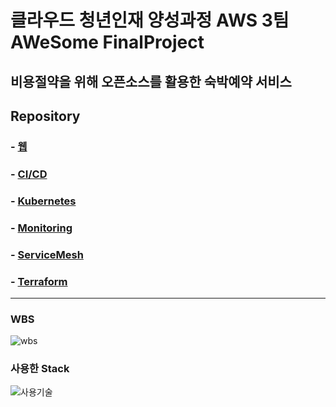 # 클라우드 청년인재 양성과정 AWS 3팀 AWeSome FinalProject
## 비용절약을 위해 오픈소스를 활용한 숙박예약 서비스

## Repository
### - [웹](https://github.com/BAE-JI-WANG/btc_AWeSomeFinal/tree/main/application)
### - [CI/CD](https://github.com/BAE-JI-WANG/btc_AWeSomeFinal/tree/main/jenkins)
### - [Kubernetes](https://github.com/BAE-JI-WANG/btc_AWeSomeFinal/tree/main/k8s)
### - [Monitoring](https://github.com/BAE-JI-WANG/btc_AWeSomeFinal/tree/main/k8s/monitoring)
### - [ServiceMesh](https://github.com/BAE-JI-WANG/btc_AWeSomeFinal/tree/main/serviceMesh)
### - [Terraform](https://github.com/BAE-JI-WANG/btc_AWeSomeFinal/tree/main/terraform)
---

### WBS
![wbs](https://user-images.githubusercontent.com/59479926/209446116-426833bf-15d9-4833-a309-49409ae87174.jpg)

### 사용한 Stack
![사용기술](https://user-images.githubusercontent.com/59479926/209446135-b20683c8-7bbc-4015-8160-5247161736b1.jpg)
<!--![비로그인웹](https://user-images.githubusercontent.com/59479926/209426962-49ea56f5-7511-4a95-820e-64f0a9bb75f8.png)-->
<!--![로그인웹](https://user-images.githubusercontent.com/59479926/209427044-a0a6dbf4-fcd0-4751-adda-30f6c543b5aa.png)-->
<!--![infra](https://user-images.githubusercontent.com/59479926/209427546-30666085-f135-4b58-a922-5c01542df95f.png)-->
<!--<img width="806" alt="cicd" src="https://user-images.githubusercontent.com/59479926/209427712-319ef673-ee62-40ba-91ca-50e5258f4420.png">-->
<!--![k8s](https://user-images.githubusercontent.com/59479926/209427905-640e1df4-a3f1-4e8f-838d-1ec150d2ea43.png)-->
<!--<img width="722" alt="apm" src="https://user-images.githubusercontent.com/59479926/209428055-8ede0586-3f9d-45d2-8e6a-75202447b8b5.png">-->
<!--![mornitoring](https://user-images.githubusercontent.com/59479926/209428130-d97175a1-a677-4e43-87f4-d646095a8332.png)-->
<!--![grafana](https://user-images.githubusercontent.com/59479926/209428192-f7a6ba1b-2b99-4fb5-a2f8-6cecd68c5f23.png)-->
<!--<img width="726" alt="kiali" src="https://user-images.githubusercontent.com/59479926/209428392-f2715a26-fe2f-4e6c-b57e-278415debbaf.png">-->
<!--![cicd](https://user-images.githubusercontent.com/59479926/209446164-5d67698c-6fe6-4c94-8f7f-011d25a8c715.jpg)-->
<!--![infra](https://user-images.githubusercontent.com/59479926/209446219-9dcb1431-9f97-4e99-9b45-03094872e6da.jpg)-->
<!--![mornitoring](https://user-images.githubusercontent.com/59479926/209446258-ddf8b294-4219-429e-b59f-fed45788d4c4.jpg)-->



